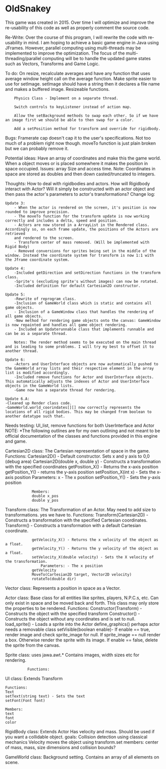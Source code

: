 # OldSnakey
This game was created in 2015. Over time I will optimize and improve the re-usability of this code as well as properly comment the source code.


Re-Write: Over the course of this program, I will rewrite the code with re-usability in mind. I am hoping to achieve a
basic game engine in Java using JFrames. However, parallel computing using multi-threads may be implemented to improve the optimization.
The focus of the multi-threading/parallel computing will be to handle the updated game states such as Vectors, Transforms and Game Logic.

To do: On resize, recalculate averages and have any function that uses average window height call on the average function.
		Make sprite easier to use for setImage. setImage should have a string then it declares a file name and makes a buffered image.
		Resizeable functions.
						
		Physics Class - Implement on a separate thread.
		
		Switch controls to keyListener instead of action map.
		
		Allow the setBackground methods to swap each other. So if we have an image first we should be able to then swap for a color.
		
		Add a setPosition method for transform and override for rigidbody.
		
Bugs: Framerate cap doesn't cap it to the user's specifications. Not too much of a problem right now though.
		moveTo function is just plain broken but we can probably remove it.

Potential ideas:
 Have an array of coordinates and make this the game world. When a object moves or is placed somewhere it makes the position in space occupied.
 Issues: array Size and access time.
Note: Coordinates in space are stored as doubles and then down casted/truncated to integers.

Thoughts: How to deal with rigidbodies and actors. How will Rigidbody interact with Actor? Will it simply be constructed with an actor object and then pass the actor's parameters to actor's transformations?
Change log:

	Update 3:
		- When the actor is rendered on the screen, it's position is now rounded to improve precision.
		- The moveTo function for the transform update is now working correctly and includes a delta, speed and position.
		- Actors are now stored in a ArrayList in the Rendered class. Accordingly so, on each frame update, the positions of the Actors are retrieved
		and rendered to the screen.
		- Transform center of mass removed. (Will be implemented with Rigid Body)
		- Removed conversions for sprites being set in the middle of the window. Instead the coordinate system for transform is now 1:1 with the Jframe coordinate system.
		
	Update 4:
		-Included getDirection and setDirection functions in the transform class.
		-Sprite's (excluding sprite's without images) can now be rotated.
		-Included definition for default Cartesian2D constructor.
		
	Update 5:
		-Rewrite of reprogram class.
		-Inclusion of GameWorld class which is static and contains all game objects.
		- Inclusion of a GameWindow class that handles the rendering of all game objects.
		-New method for rendering game objects onto the canvas: GameWindow is now repainted and handles all game object rendering.
		- Included an Updaterunnable class that implements runnable and can be as a separate thread.
		
		Notes: The render method seems to be executed on the main thread and is leading to some problems. I will try my best to offset it to another thread.
		
	Update 6:
		-Actors and UserInterface objects are now automatically pushed to the GameWorld array lists and their respective element in the array list is modified accordingly.
		-Included remove functions for Actor and UserInterface objects. This automatically adjusts the indexes of Actor and UserInterface objects in the GameWorld lists.
		-Game now has a separate thread for rendering. 
		
	Update 6.A:
	-Cleaned up Render class code.
	-GameWorld.world_coorindates[][] now correctly represents the locations of all rigid bodies. This may be changed from boolean to another datatype such that.
		
Needs testing: UI_list, remove functions for both UserInterface and Actor
NOTE: *The following outlines are for my own outlining and not meant to be official documentation of the classes and functions provided in this engine and game.

Cartesian2D class: The Cartesian representation of space in the game.
				Functions:
				Cartesian2D() - Default constructor. Sets x and y axis to 0,0 (debug area)
				Cartesian2D(double x, double y) - Constructs a transformation with the specified coordinates
				getPosition_X() - Returns the x-axis position
				getPosition_Y() - returns the y-axis position
				setPosition_X(int x) - Sets the x-axis position
					Parameters: x - The x position
				setPosition_Y() - Sets the y-axis position
				
				Members:
				double x_pos
				double y_pos
				
Transform class: The Transformation of an Actor.
				May need to add size to transformations. yes we have to.
				Functions:
				Transform(Cartesian2D) - Constructs a transformation with the specified Cartesian coordinates.
				Transform() - Constructs a transformation with a default Cartesian coordinate.
				
				getVelocity_X() - Returns the x velocity of the object as a float.
				getVelocity_Y() - Returns the y velocity of the object as a float.
				setVelocity_X(double velocity) - Sets the X velocity of the transformation.
					Parameters: - The x position
				getVelocity
				MoveTo(Cartesian2D target, Vector2D velocity)
				rotateTo(double dir)
				
Vector class: Represents a position in space as a Vector.

Actor class: Base class for all entities like sprites, players, N.P.C.s, etc.
			 Can only exist in space and be moved back and forth.
			 This class may only store the properties to be rendered.
			 Functions:
			 Constructor(Transform) - Constructs the object with the specified transform
			 Constructor() - Constructs the object without any coordinates and is set to null.
			 load_sprite() - Loads a sprite into the Actor
			 define_graphics()
			 perhaps actor needs a removable class
			  setVisible(boolean enable)- If enable == true, render image and check sprite_image for null. If sprite_image == null
			  render a box. Otherwise render the sprite with its image. If enable == false, delete the sprite from the canvas.
			  
Sprite class: uses jawa.awt.*
			  Contains images, width sizes etc for rendering.
			  
			  Functions:
			  

UI class: 
	Extends Transform
	
	Functions:
	Text
	setText(string text) - Sets the text
	setFont(Font font)
	
	Members:
	text
	font
	color		
RigidBody class:
	Extends Actor
	Has velocity and mass.
	Should be used if you want a collidable object.
	goals: Collision detection using classical mechanics
			Velocity moves the object using transform.set
			members: center of mass, mass, size dimensions and collision bounds?
			

GameWorld class:
	Background setting.
	Contains an array of all elements on scene.
	

			
			 